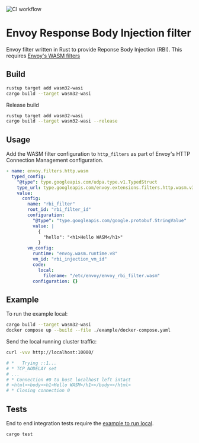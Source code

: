 ![CI workflow](https://github.com/swaagie/envoy-rbi-filter/actions/workflows/ci.yml/badge.svg)

# Envoy Response Body Injection filter

Envoy filter written in Rust to provide Reponse Body Injection (RBI). This requires [Envoy's WASM filters](https://www.envoyproxy.io/docs/envoy/latest/configuration/http/http_filters/wasm_filter.html?highlight=wasm)

## Build

```sh
rustup target add wasm32-wasi
cargo build --target wasm32-wasi
```

Release build

```sh
rustup target add wasm32-wasi
cargo build --target wasm32-wasi --release
```

## Usage

Add the WASM filter configuration to `http_filters` as part of Envoy's HTTP Connection Management configuration.

```yaml
- name: envoy.filters.http.wasm
  typed_config:
    "@type": type.googleapis.com/udpa.type.v1.TypedStruct
    type_url: type.googleapis.com/envoy.extensions.filters.http.wasm.v3.Wasm
    value:
      config:
        name: "rbi_filter"
        root_id: "rbi_filter_id"
        configuration:
          "@type": "type.googleapis.com/google.protobuf.StringValue"
          value: |
            {
              "hello": "<h1>Hello WASM</h1>"
            }
        vm_config:
          runtime: "envoy.wasm.runtime.v8"
          vm_id: "rbi_injection_vm_id"
          code:
            local:
              filename: "/etc/envoy/envoy_rbi_filter.wasm"
          configuration: {}
```

## Example

To run the example local:

```sh
cargo build --target wasm32-wasi
docker compose up --build --file ./example/docker-compose.yaml
```

Send the local running cluster traffic:

```sh
curl -vvv http://localhost:10000/

# *   Trying ::1...
# * TCP_NODELAY set
# ...
# * Connection #0 to host localhost left intact
# <html><body><h1>Hello WASM</h1></body></html>
# * Closing connection 0
```

## Tests

End to end integration tests require the [example to run local](#example).

```sh
cargo test
```
